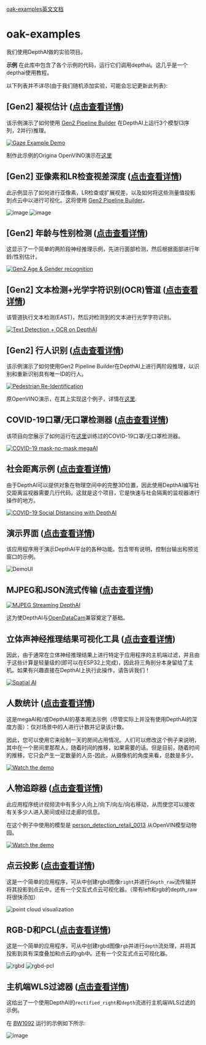 [oak-examples英文文档](README.md)

# oak-examples
我们使用DepthAI做的实验项目。

**示例** 在此库中包含了各个示例的代码，运行它们调用depthai。这几乎是一个depthai使用教程。

以下列表并不详尽(由于我们随机添加实验，可能会忘记更新此列表):

## [Gen2] 凝视估计 ([点击查看详情](https://github.com/luxonis/oak-examples/tree/master/gen2-gaze-estimation))

该示例演示了如何使用 [Gen2 Pipeline Builder](https://github.com/luxonis/depthai/issues/136) 在DepthAI上运行3个模型(3序列，2并行)推理。

[![Gaze Example Demo](https://user-images.githubusercontent.com/5244214/96713680-426c7a80-13a1-11eb-81e6-238e3decb7be.gif)](https://www.youtube.com/watch?v=OzgK5-APxBU)

制作此示例的Origina OpenVINO演示在[这里](https://github.com/LCTyrell/Gaze_pointer_controller)

## [Gen2] 亚像素和LR检查视差深度 ([点击查看详情](https://github.com/luxonis/oak-examples/tree/master/gen2-camera-demo))

此示例显示了如何进行亚像素，LR检查或扩展视差，以及如何将这些测量值投影到点云中以进行可视化。这将使用 [Gen2 Pipeline Builder](https://github.com/luxonis/depthai/issues/136)。

![image](https://user-images.githubusercontent.com/32992551/99454609-e59eaa00-28e3-11eb-8858-e82fd8e6eaac.png)
![image](https://user-images.githubusercontent.com/32992551/99454680-fea75b00-28e3-11eb-80bc-2004016d75e2.png)

## [Gen2] 年龄与性别检测 ([点击查看详情](https://github.com/luxonis/oak-examples/tree/master/gen2-age-gender#gen2-age--gender-recognition))

这显示了一个简单的两阶段神经推理示例，先进行面部检测，然后根据面部进行年龄/性别估计。

[![Gen2 Age & Gender recognition](https://user-images.githubusercontent.com/5244214/106005496-954a8200-60b4-11eb-923e-b84df9de9fff.gif)](https://www.youtube.com/watch?v=PwnVrPaF-vs "Age/Gender recognition on DepthAI")

## [Gen2] 文本检测+光学字符识别(OCR)管道 ([点击查看详情](https://github.com/luxonis/oak-examples/tree/master/gen2-ocr#gen2-text-detection--optical-character-recognition-ocr-pipeline))

该管道执行文本检测(EAST)，然后对检测到的文本进行光学字符识别。

[![Text Detection + OCR on DepthAI](https://user-images.githubusercontent.com/32992551/105749667-f6315900-5f00-11eb-92bd-a297590adedc.png)](https://www.youtube.com/watch?v=YWIZYeixQjc "Gen2 OCR Pipeline")

## [Gen2] 行人识别 ([点击查看详情](https://github.com/luxonis/oak-examples/tree/master/gen2-pedestrian-reidentification))

该示例演示了如何使用Gen2 Pipeline Builder在DepthAI上进行两阶段推理，以识别和重新识别具有唯一ID的行人。

[![Pedestrian Re-Identification](https://user-images.githubusercontent.com/32992551/108567421-71e6b180-72c5-11eb-8af0-c6e5c3382874.png)](https://www.youtube.com/watch?v=QlXGtMWVV18 "Person Re-ID on DepthAI")

原OpenVINO演示，在其上实现这个例子，详情在[这里](https://docs.openvinotoolkit.org/2020.1/_demos_pedestrian_tracker_demo_README.html).

## COVID-19口罩/无口罩检测器 ([点击查看详情](https://github.com/luxonis/oak-examples/blob/master/coronamask))

该项目向您展示了如何运行在[这里](https://github.com/luxonis/depthai-ml-training/tree/master/colab-notebooks#covid-19-maskno-mask-training-)训练过的COVID-19口罩/无口罩检测器。

[![COVID-19 mask-no-mask megaAI](https://user-images.githubusercontent.com/5244214/90733159-74436100-e2cc-11ea-8fb6-d4be937d90e5.gif)](https://photos.app.goo.gl/mJZ8TdWoNatHzW4x7 "COVID-19 mask detection")

## 社会距离示例 ([点击查看详情](https://github.com/luxonis/oak-examples/tree/master/social-distancing))

由于DepthAI可以提供对象在物理空间中的完整3D位置，因此使用DepthAI编写社交距离监视器需要几行代码。这就是这个项目，它是快速与社会隔离的监视器进行操作的地方。

[![COVID-19 Social Distancing with DepthAI](https://user-images.githubusercontent.com/5244214/90741333-73f89500-e2cf-11ea-919b-b1f47dc55c4a.gif)](https://www.youtube.com/watch?v=-Ut9TemGZ8I "DepthAI Social Distancing Proof of Concept")

## 演示界面 ([点击查看详情](https://github.com/luxonis/depthai-python/tree/gen2_develop/examples))

该应用程序用于演示DepthAI平台的各种功能。包含带有说明，控制台输出和预览窗口的示例。

![DemoUI](./demo-ui/preview.png)

## MJPEG和JSON流式传输 ([点击查看详情](https://github.com/luxonis/oak-examples/tree/master/gen2-mjpeg-streaming))

[![MJPEG Streaming DepthAI](https://user-images.githubusercontent.com/5244214/90745571-92ab5b80-e2d0-11ea-9052-3f0c8afa9b0b.gif)](https://www.youtube.com/watch?v=695o0EO1Daw "DepthAI on Mac")

这为使DepthAI与[OpenDataCam](https://github.com/opendatacam/opendatacam)兼容奠定了基础。

## 立体声神经推理结果可视化工具 ([点击查看详情](https://github.com/luxonis/oak-examples/tree/master/triangulation-3D-visualizer))

因此，由于通常在立体神经推理结果上进行特定于应用程序的主机端过滤，并且由于这些计算是轻量级的(即可以在ESP32上完成)，因此将三角剖分本身留给了主机。如果有兴趣直接在DepthAI上执行此操作，请告诉我们！

[![Spatial AI](https://user-images.githubusercontent.com/5244214/90748450-7c9e9a80-e2d2-11ea-9e9e-da65b5d9e6f0.gif)](https://www.youtube.com/watch?v=Cs8xo3mPBMg "3D Facial Landmark visualization")

## 人数统计 ([点击查看详情](https://github.com/luxonis/oak-examples/blob/master/people-counter))

这是megaAI和/或DepthAI的基本用法示例（尽管实际上并没有使用DepthAI的深度方面）：仅对场景中的人进行计数并记录该计数。

因此，您可以使用它来绘制一天的房间占用情况。人们可以修改这个例子来说明，其中在一个房间里那帮人，随着时间的推移，如果需要的话。但是目前，随着时间的推移，它只会产生一定数量的人员-因此，从摄像机的角度来看，总数是多少。

[![Watch the demo](https://user-images.githubusercontent.com/5244214/90751105-fc7a3400-e2d5-11ea-82fe-3c7797e99e3e.gif)](https://youtu.be/M0xQI1kXju4)

## 人物追踪器 ([点击查看详情](https://github.com/luxonis/oak-examples/tree/master/gen2-people-tracker))

此应用程序统计视频流中有多少人向上/向下/向左/向右移动，从而使您可以接收有关多少人进入房间或​​经过走廊的信息。

在这个例子中使用的模型是 [person_detection_retail_0013](https://docs.openvinotoolkit.org/latest/omz_models_intel_person_detection_retail_0013_description_person_detection_retail_0013.html) 从OpenVIN模型动物园。

[![Watch the demo](https://user-images.githubusercontent.com/18037362/116413235-56e96e00-a82f-11eb-8007-bfcdb27d015c.gif)](https://www.youtube.com/watch?v=MHmzp--pqUA)


## 点云投影 ([点击查看详情](https://github.com/luxonis/oak-examples/blob/master/point-cloud-projection))

这是一个简单的应用程序，可从中创建rgbd图像`right`并进行`depth_raw`流传输并将其投影到点云中。还有一个交互式点云可视化器。（带有left和rgb的depth_raw将很快添加）

![point cloud visualization](https://media.giphy.com/media/W2Es1aC7N0XZIlyRmf/giphy.gif)


## RGB-D和PCL([点击查看详情](https://github.com/luxonis/oak-examples/tree/master/pcl-projection-rgb))

这是一个简单的应用程序，可从中创建rgbd图像`rgb`并进行`depth`流处理，并将其投影到具有深度叠加和点云的rgb中。还有一个交互式点云可视化器。

![rgbd](https://media.giphy.com/media/SnW9p4r3feMQGOmayy/giphy.gif)
![rgbd-pcl](https://media.giphy.com/media/UeAlkPpeHaxItO0NJ6/giphy.gif)


## 主机端WLS过滤器 ([点击查看详情](https://github.com/luxonis/oak-examples/tree/master/gen2-wls-filter))

这给出了一个使用DepthAI的`rectified_right`和`depth`流进行主机端WLS过滤的示例。 

在 [BW1092](https://shop.luxonis.com/collections/all/products/bw1092-pre-order) 运行的示例如下所示:

![image](https://user-images.githubusercontent.com/32992551/94463964-fc920d00-017a-11eb-9e99-8a023cdc8a72.png)
